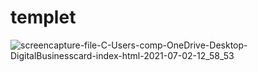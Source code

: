 # templet
![screencapture-file-C-Users-comp-OneDrive-Desktop-DigitalBusinesscard-index-html-2021-07-02-12_58_53](https://user-images.githubusercontent.com/62559926/124237724-748bca00-db35-11eb-970d-e3a88e4df650.png)
